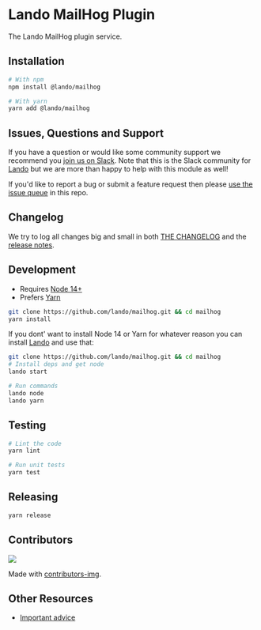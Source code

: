 # Lando MailHog Plugin

The Lando MailHog plugin service.

## Installation

```bash
# With npm
npm install @lando/mailhog

# With yarn
yarn add @lando/mailhog
```

## Issues, Questions and Support

If you have a question or would like some community support we recommend you [join us on Slack](https://launchpass.com/devwithlando). Note that this is the Slack community for [Lando](https://lando.dev) but we are more than happy to help with this module as well!

If you'd like to report a bug or submit a feature request then please [use the issue queue](https://github.com/lando/mailhog/issues/new/choose) in this repo.

## Changelog

We try to log all changes big and small in both [THE CHANGELOG](https://github.com/lando/mailhog/blob/main/CHANGELOG.md) and the [release notes](https://github.com/lando/mailhog/releases).


## Development

* Requires [Node 14+](https://nodejs.org/dist/latest-v14.x/)
* Prefers [Yarn](https://classic.yarnpkg.com/lang/en/docs/install)

```bash
git clone https://github.com/lando/mailhog.git && cd mailhog
yarn install
```

If you dont' want to install Node 14 or Yarn for whatever reason you can install [Lando](https://docs.lando.dev/basics/installation.html) and use that:

```bash
git clone https://github.com/lando/mailhog.git && cd mailhog
# Install deps and get node
lando start

# Run commands
lando node
lando yarn
```

## Testing

```bash
# Lint the code
yarn lint

# Run unit tests
yarn test
```

## Releasing

```bash
yarn release
```

## Contributors

<a href="https://github.com/lando/mailhog/graphs/contributors">
  <img src="https://contrib.rocks/image?repo=lando/mailhog" />
</a>

Made with [contributors-img](https://contrib.rocks).

## Other Resources

* [Important advice](https://www.youtube.com/watch?v=WA4iX5D9Z64)
